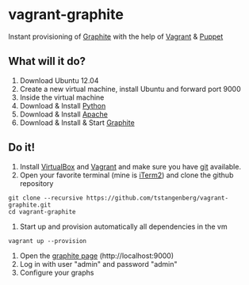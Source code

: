 vagrant-graphite
==================

Instant provisioning of [Graphite][1] with the help of [Vagrant][2] & [Puppet][3] 

What will it do?
----------------

1. Download Ubuntu 12.04
1. Create a new virtual machine, install Ubuntu and forward port 9000
1. Inside the virtual machine 
  1. Download & Install [Python][6]
  1. Download & Install [Apache][9]
  1. Download & Install & Start [Graphite][1]
 
Do it!
------

1. Install [VirtualBox][4] and [Vagrant][2] and make sure you have [git][5] available.
1. Open your favorite terminal (mine is [iTerm2][7]) and clone the github repository 

```
git clone --recursive https://github.com/tstangenberg/vagrant-graphite.git
cd vagrant-graphite
```

1. Start up and provision automatically all dependencies in the vm

```
vagrant up --provision
```

1. Open the [graphite page][8] (http://localhost:9000)
1. Log in with user "admin" and password "admin"
1. Configure your graphs 



[1]: http://graphite.wikidot.com/
[2]: http://www.vagrantup.com/
[3]: http://puppetlabs.com/
[4]: https://www.virtualbox.org 
[5]: http://git-scm.com
[6]: http://openjdk.java.net/
[7]: http://www.iterm2.com
[8]: http://localhost:9000
[9]: http://httpd.apache.org/
